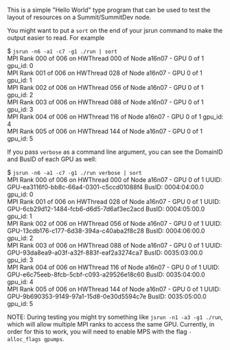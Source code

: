 This is a simple "Hello World" type program that can be used to test the layout of resources on a Summit/SummitDev node.

You might want to put a `sort` on the end of your jsrun command to make the output easier to read. For example

$ `jsrun -n6 -a1 -c7 -g1 ./run | sort`  
MPI Rank 000 of 006 on HWThread 000 of Node a16n07 - GPU 0 of 1 gpu_id: 0  
MPI Rank 001 of 006 on HWThread 028 of Node a16n07 - GPU 0 of 1 gpu_id: 1  
MPI Rank 002 of 006 on HWThread 056 of Node a16n07 - GPU 0 of 1 gpu_id: 2  
MPI Rank 003 of 006 on HWThread 088 of Node a16n07 - GPU 0 of 1 gpu_id: 3  
MPI Rank 004 of 006 on HWThread 116 of Node a16n07 - GPU 0 of 1 gpu_id: 4  
MPI Rank 005 of 006 on HWThread 144 of Node a16n07 - GPU 0 of 1 gpu_id: 5  
  
If you pass `verbose` as a command line argument, you can see the DomainID and BusID of each GPU as well:  
  
$ `jsrun -n6 -a1 -c7 -g1 ./run verbose | sort`  
MPI Rank 000 of 006 on HWThread 000 of Node a16n07 - GPU 0 of 1 UUID: GPU-ea3116f0-bb8c-66a4-0301-c5ccd01088f4 BusID: 0004:04:00.0 gpu_id: 0  
MPI Rank 001 of 006 on HWThread 028 of Node a16n07 - GPU 0 of 1 UUID: GPU-6cb29d12-1484-fcb6-d6d5-7d6af3ec2acd BusID: 0004:05:00.0 gpu_id: 1  
MPI Rank 002 of 006 on HWThread 056 of Node a16n07 - GPU 0 of 1 UUID: GPU-13cdb176-c177-6d38-394a-c40aba2f8c28 BusID: 0004:06:00.0 gpu_id: 2  
MPI Rank 003 of 006 on HWThread 088 of Node a16n07 - GPU 0 of 1 UUID: GPU-93da8ea9-a03f-a32f-883f-eaf2a3274ca7 BusID: 0035:03:00.0 gpu_id: 3  
MPI Rank 004 of 006 on HWThread 116 of Node a16n07 - GPU 0 of 1 UUID: GPU-e6c75eeb-8fcb-5cbf-c093-a29526e18c60 BusID: 0035:04:00.0 gpu_id: 4  
MPI Rank 005 of 006 on HWThread 144 of Node a16n07 - GPU 0 of 1 UUID: GPU-9b690353-9149-97a1-15d8-0e30d5594c7e BusID: 0035:05:00.0 gpu_id: 5  
  
NOTE: During testing you might try something like `jsrun -n1 -a3 -g1 ./run`, which will allow multiple MPI ranks to access the same GPU. Currently, in order for this to work, you will need to enable MPS with the flag `-alloc_flags gpumps`.  
